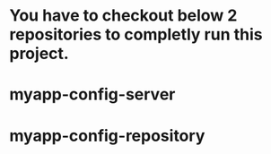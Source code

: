 #  You have to checkout below 2 repositories to completly run this project.

# myapp-config-server
# myapp-config-repository
